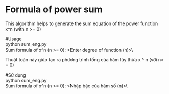 # Formula of power sum 
This algorithm helps to generate the sum equation of the power function x^n (with n >= 0)

#Usage\
python sum_eng.py\
Sum formula of x^n (n >= 0): <Enter degree of function (n)>\



Thuật toán này giúp tạo ra phương trình tổng của hàm lũy thừa x ^ n (với n> = 0)

#Sử dụng\
python sum_eng.py\
Sum formula of x^n (n >= 0): <Nhập bậc của hàm số (n)>\
